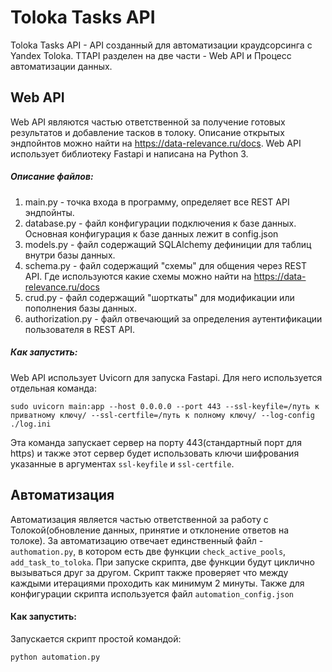 # Toloka Tasks API

Toloka Tasks API - API созданный для автоматизации краудсорсинга с Yandex Toloka.
TTAPI разделен на две части - Web API и Процесс автоматизации данных.

## Web API

Web API являются частью ответственной за получение готовых результатов и добавление тасков в толоку.
Описание открытых эндпойнтов можно найти на https://data-relevance.ru/docs. Web API использует библиотеку 
Fastapi и написана на Python 3.

##### Описание файлов:

1) main.py - точка входа в программу, определяет все REST API эндпойнты.
2) database.py - файл конфигурации подключения к базе данных. Основная конфигурация к базе данных лежит в config.json
3) models.py - файл содержащий SQLAlchemy дефиниции для таблиц внутри базы данных.
4) schema.py - файл содержащий "схемы" для общения через REST API. Где используются какие схемы можно найти на https://data-relevance.ru/docs
5) crud.py - файл содержащий "шорткаты" для модификации или пополнения базы данных.
6) authorization.py - файл отвечающий за определения аутентификации пользователя в REST API.

##### Как запустить:

Web API использует Uvicorn для запуска Fastapi. Для него используется отдельная команда:

`sudo uvicorn main:app --host 0.0.0.0 --port 443 --ssl-keyfile=/путь к приватному ключу/ --ssl-certfile=/путь к полному ключу/ --log-config ./log.ini`

Эта команда запускает сервер на порту 443(стандартный порт для https) и также этот сервер будет использовать ключи шифрования указанные в аргументах `ssl-keyfile` и `ssl-certfile`.

## Автоматизация

Автоматизация является частью ответственной за работу с Толокой(обновление данных, принятие и отклонение ответов на толоке).
За автоматизацию отвечает единственный файл - `authomation.py`, в котором есть две функции `check_active_pools`, `add_task_to_toloka`.
При запуске скрипта, две функции будут циклично вызываться друг за другом. Скрипт также проверяет что между каждыми итерациями проходить как минимум 2 минуты.
Также для конфигурации скрипта используется файл `automation_config.json`

#### Как запустить:

Запускается скрипт простой командой:

`python automation.py`
